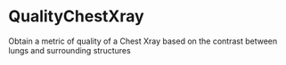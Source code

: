 # QualityChestXray
Obtain a metric of quality of a Chest Xray based on the contrast between lungs and surrounding structures
